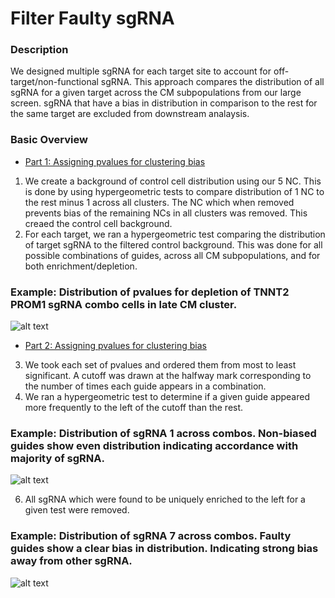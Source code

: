 # Filter Faulty sgRNA

### Description
We designed multiple sgRNA for each target site to account for off-target/non-functional sgRNA. This approach compares the distribution of all sgRNA for a given target across
the CM subpopulations from our large screen. sgRNA that have a bias in distribution in comparison to the rest for the same target are excluded from downstream analaysis.

### Basic Overview
* [Part 1: Assigning pvalues for clustering bias](https://github.com/darmen04/Repression-of-CHD-associated-enhancers-delays-human-cardiomyocyte-lineage-commitment/blob/main/Notebooks/sgRNA_Filtering/sgRNA_PVAL_Combos.ipynb)
1. We create a background of control cell distribution using our 5 NC. This is done by using hypergeometric tests to compare distribution of 1 NC to the rest minus 1 across all clusters. The NC which when removed prevents bias of the remaining NCs in all clusters was removed. This creaed the control cell background.
2. For each target, we ran a hypergeometric test comparing the distribution of target sgRNA to the filtered control background. This was done for all possible combinations of guides, across all CM subpopulations, and for both enrichment/depletion.

### Example: Distribution of pvalues for depletion of TNNT2 PROM1 sgRNA combo cells in late CM cluster.
![alt text](https://github.com/darmen04/Repression-of-CHD-associated-enhancers-delays-human-cardiomyocyte-lineage-commitment/blob/main/Data/Markdown_Images/Github_sgFilter_TNNT2PROM_COMBOS-01.png)

* [Part 2: Assigning pvalues for clustering bias](https://github.com/darmen04/Repression-of-CHD-associated-enhancers-delays-human-cardiomyocyte-lineage-commitment/blob/main/Notebooks/sgRNA_Filtering/Filter_sgRNA.ipynb)
3. We took each set of pvalues and ordered them from most to least significant. A cutoff was drawn at the halfway mark corresponding to the number of times each guide appears in a combination.
4. We ran a hypergeometric test to determine if a given guide appeared more frequently to the left of the cutoff than the rest. 

### Example: Distribution of sgRNA 1 across combos. Non-biased guides show even distribution indicating accordance with majority of sgRNA.
![alt text](https://github.com/darmen04/Repression-of-CHD-associated-enhancers-delays-human-cardiomyocyte-lineage-commitment/blob/main/Data/Markdown_Images/Github_sgFilter_TNNT2PROM_sg1-02.png)

6. All sgRNA which were found to be uniquely enriched to the left for a given test were removed.

### Example: Distribution of sgRNA 7 across combos. Faulty guides show a clear bias in distribution. Indicating strong bias away from other sgRNA.
![alt text](https://github.com/darmen04/Repression-of-CHD-associated-enhancers-delays-human-cardiomyocyte-lineage-commitment/blob/main/Data/Markdown_Images/Github_sgFilter_TNNT2PROM_sg7-03.png)
